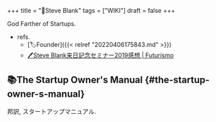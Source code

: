 +++
title = "👨Steve Blank"
tags = ["WIKI"]
draft = false
+++

God Farther of Startups.

-   refs.
    -   [🏷Founder]({{< relref "20220406175843.md" >}})
    -   [🖊Steve Blank来日記念セミナー2019感想 | Futurismo](https://futurismo.biz/steve-blank-seminar-2019-japan/)


## 📚The Startup Owner's Manual {#the-startup-owner-s-manual}

邦訳, スタートアップマニュアル.
